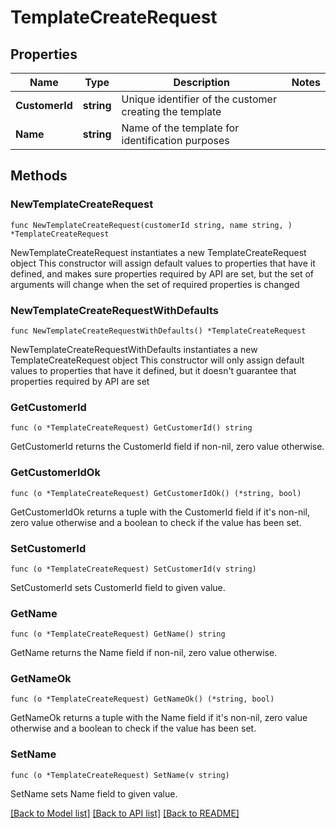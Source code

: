 # TemplateCreateRequest

## Properties

Name | Type | Description | Notes
------------ | ------------- | ------------- | -------------
**CustomerId** | **string** | Unique identifier of the customer creating the template | 
**Name** | **string** | Name of the template for identification purposes | 

## Methods

### NewTemplateCreateRequest

`func NewTemplateCreateRequest(customerId string, name string, ) *TemplateCreateRequest`

NewTemplateCreateRequest instantiates a new TemplateCreateRequest object
This constructor will assign default values to properties that have it defined,
and makes sure properties required by API are set, but the set of arguments
will change when the set of required properties is changed

### NewTemplateCreateRequestWithDefaults

`func NewTemplateCreateRequestWithDefaults() *TemplateCreateRequest`

NewTemplateCreateRequestWithDefaults instantiates a new TemplateCreateRequest object
This constructor will only assign default values to properties that have it defined,
but it doesn't guarantee that properties required by API are set

### GetCustomerId

`func (o *TemplateCreateRequest) GetCustomerId() string`

GetCustomerId returns the CustomerId field if non-nil, zero value otherwise.

### GetCustomerIdOk

`func (o *TemplateCreateRequest) GetCustomerIdOk() (*string, bool)`

GetCustomerIdOk returns a tuple with the CustomerId field if it's non-nil, zero value otherwise
and a boolean to check if the value has been set.

### SetCustomerId

`func (o *TemplateCreateRequest) SetCustomerId(v string)`

SetCustomerId sets CustomerId field to given value.


### GetName

`func (o *TemplateCreateRequest) GetName() string`

GetName returns the Name field if non-nil, zero value otherwise.

### GetNameOk

`func (o *TemplateCreateRequest) GetNameOk() (*string, bool)`

GetNameOk returns a tuple with the Name field if it's non-nil, zero value otherwise
and a boolean to check if the value has been set.

### SetName

`func (o *TemplateCreateRequest) SetName(v string)`

SetName sets Name field to given value.



[[Back to Model list]](../README.md#documentation-for-models) [[Back to API list]](../README.md#documentation-for-api-endpoints) [[Back to README]](../README.md)


